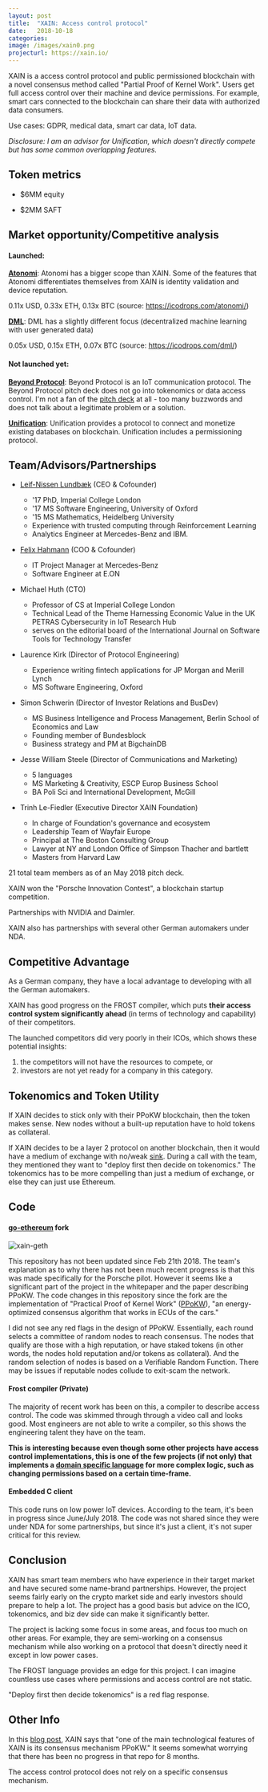 ```yaml
---
layout: post
title:  "XAIN: Access control protocol"
date:   2018-10-18
categories:  
image: /images/xain0.png
projecturl: https://xain.io/
---
```

XAIN is a access control protocol and public permissioned blockchain with a novel consensus method called "Partial Proof of Kernel Work". Users get full access control over their machine and device permissions. For example, smart cars connected to the blockchain can share their data with authorized data consumers.

Use cases: GDPR, medical data, smart car data, IoT data.

*Disclosure: I am an advisor for Unification, which doesn't directly compete but has some common overlapping features.*

## Token metrics

- $6MM equity

- $2MM SAFT

## Market opportunity/Competitive analysis

#### Launched:

**[Atonomi](https://atonomi.io/)**: Atonomi has a bigger scope than XAIN. Some of the features that Atonomi differentiates themselves from XAIN is identity validation and device reputation.

0.11x USD, 0.33x ETH, 0.13x BTC (source: https://icodrops.com/atonomi/)

**[DML](https://decentralizedml.com/)**: DML has a slightly different focus (decentralized machine learning with user generated data)

0.05x USD, 0.15x ETH, 0.07x BTC (source: https://icodrops.com/dml/)

#### Not launched yet:

**[Beyond Protocol](https://beyond.link)**: Beyond Protocol is an IoT communication protocol. The Beyond Protocol pitch deck does not go into tokenomics or data access control. I'm not a fan of the [pitch deck](https://docsend.com/view/upvdx52) at all - too many buzzwords and does not talk about a legitimate problem or a solution.

**[Unification](https://unification.com/)**: Unification provides a protocol to connect and monetize existing databases on blockchain. Unification includes a permissioning protocol.

## Team/Advisors/Partnerships

- [Leif-Nissen Lundbæk](https://www.linkedin.com/in/leif-nissen-lundb%C3%A6k-a00a32141/) (CEO & Cofounder)
  - '17 PhD, Imperial College London
  - '17 MS Software Engineering, University of Oxford
  - '15 MS Mathematics, Heidelberg University
  - Experience with trusted computing through Reinforcement Learning
  - Analytics Engineer at Mercedes-Benz and IBM.

- [Felix Hahmann](https://www.linkedin.com/in/felix-hahmann/) (COO & Cofounder)
  - IT Project Manager at Mercedes-Benz
  - Software Engineer at E.ON
- Michael Huth (CTO)
  - Professor of CS at Imperial College London
  - Technical Lead of the Theme Harnessing Economic Value in the UK PETRAS Cybersecurity in IoT Research Hub
  - serves on the editorial board of the International Journal on Software Tools for Technology Transfer
- Laurence Kirk (Director of Protocol Engineering)
  - Experience writing fintech applications for JP Morgan and Merill Lynch
  - MS Software Engineering, Oxford
- Simon Schwerin (Director of Investor Relations and BusDev)
  - MS Business Intelligence and Process Management, Berlin School of Economics and Law
  - Founding member of Bundesblock
  - Business strategy and PM at BigchainDB
- Jesse William Steele (Director of Communications and Marketing)
  - 5 languages
  - MS Marketing & Creativity, ESCP Europ Business School
  - BA Poli Sci and International Development, McGill
- Trinh Le-Fiedler (Executive Director XAIN Foundation)
  - In charge of Foundation's governance and ecosystem
  - Leadership Team of Wayfair Europe
  - Principal at The Boston Consulting Group
  - Lawyer at NY and London Office of Simpson Thacher and bartlett
  - Masters from Harvard Law

21 total team members as of an May 2018 pitch deck.

XAIN won the "Porsche Innovation Contest", a blockchain startup competition.

Partnerships with NVIDIA and Daimler.

XAIN also has partnerships with several other German automakers under NDA.

## Competitive Advantage
As a German company, they have a local advantage to developing with all the German automakers. 

XAIN has good progress on the FROST compiler, which puts **their access control system significantly ahead** (in terms of technology and capability) of their competitors. 

The launched competitors did very poorly in their ICOs, which shows these potential insights: 

1. the competitors will not have the resources to compete, or 
2. investors are not yet ready for a company in this category.

## Tokenomics and Token Utility
If XAIN decides to stick only with their PPoKW blockchain, then the token makes sense. New nodes without a built-up reputation have to hold tokens as collateral.

If XAIN decides to be a layer 2 protocol on another blockchain, then it would have a medium of exchange with no/weak [sink](https://vitalik.ca/general/2017/10/17/moe.html). During a call with the team, they mentioned they want to "deploy first then decide on tokenomics." The tokenomics has to be more compelling than just a medium of exchange, or else they can just use Ethereum.

## Code

#### [go-ethereum](https://github.com/xainag/go-ethereum) fork

![xain-geth]({{site.base_url}}/images/xain1.png)

This repository has not been updated since Feb 21th 2018. The team's explanation as to why there has not been much recent progress is that this was made specifically for the Porsche pilot. However it seems like a significant part of the project in the whitepaper and the paper describing PPoKW.
The code changes in this repository since the fork are the implementation of "Practical Proof of Kernel Work" ([PPoKW](https://medium.com/xain-technical-stories/explaining-xain-and-partial-proof-of-kernel-work-ppokw-d02df42b4a4f)), "an energy-optimized consensus algorithm that works in ECUs of the cars."

I did not see any red flags in the design of PPoKW. Essentially, each round selects a committee of random nodes to reach consensus. The nodes that qualify are those with a high reputation, or have staked tokens (in other words, the nodes hold reputation and/or tokens as collateral). And the random selection of nodes is based on a Verifiable Random Function. There may be issues if reputable nodes collude to exit-scam the network.

#### Frost compiler (Private)

The majority of recent work has been on this, a compiler to describe access control. The code was skimmed through through a video call and looks good. Most engineers are not able to write a compiler, so this shows the engineering talent they have on the team.

**This is interesting because even though some other projects have access control implementations, this is one of the few projects (if not only) that implements a [domain specific language](https://en.wikipedia.org/wiki/Domain-specific_language) for more complex logic, such as changing permissions based on a certain time-frame.**

#### Embedded C client

This code runs on low power IoT devices. According to the team, it's been in progress since June/July 2018. The code was not shared since they were under NDA for some partnerships, but since it's just a client, it's not super critical for this review.


## Conclusion
XAIN has smart team members who have experience in their target market and have secured some name-brand partnerships. However, the project seems fairly early on the crypto market side and early investors should prepare to help a lot. The project has a good basis but advice on the ICO, tokenomics, and biz dev side can make it significantly better.

The project is lacking some focus in some areas, and focus too much on other areas. For example, they are semi-working on a consensus mechanism while also working on a protocol that doesn't directly need it except in low power cases.

The FROST language provides an edge for this project. I can imagine countless use cases where permissions and access control are not static.

"Deploy first then decide tokenomics" is a red flag response.

## Other Info

In this [blog post](https://medium.com/@XAIN/part-1-technical-overview-of-the-porsche-xain-vehicle-network-f70bb117be16), XAIN says that "one of the main technological features of XAIN is its consensus mechanism PPoKW." It seems somewhat worrying that there has been no progress in that repo for 8 months.

The access control protocol does not rely on a specific consensus mechanism.
